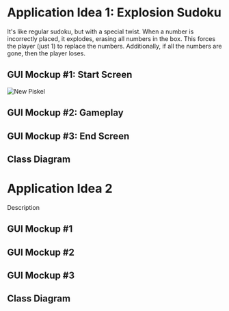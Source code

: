 # Application Idea 1: Explosion Sudoku
It's like regular sudoku, but with a special twist. When a number is incorrectly placed, it explodes, erasing all numbers in the box. This forces the player (just 1) to replace the numbers. Additionally, if all the numbers are gone, then the player loses.

## GUI Mockup #1: Start Screen
![New Piskel](https://user-images.githubusercontent.com/89100747/161114242-3ec0f67c-1d65-46e8-9338-24cc781f4f3e.png)
## GUI Mockup #2: Gameplay

## GUI Mockup #3: End Screen

## Class Diagram

# Application Idea 2
Description

## GUI Mockup #1 

## GUI Mockup #2

## GUI Mockup #3

## Class Diagram
